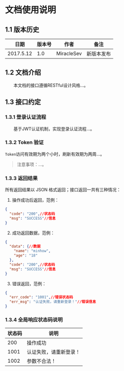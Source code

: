 # 文档使用说明

## 1.1 版本历史
日期       |版本号       |作者   |备注
------------|-----------|-----------|-----------
2017.5.12       |1.0        |MiracleSev      |新版本发布

## 1.2 文档介绍
&emsp;&emsp;本文档的接口遵循RESTful设计风格...。

## 1.3 接口约定
### 1.3.1 登录认证流程
&emsp;&emsp;基于JWT认证机制，实现登录认证流程...。

### 1.3.2 Token 验证
`Token`访问有效期为两个小时，刷新有效期为两周...。
> 注意事项：...。

### 1.3.3 返回结果
所有返回结果以 JSON 格式返回；接口返回一共有三种情况：
1. 操作成功后返回，范例：
```json  
{
  "code": "200",//状态码
  "msg": "SUCCESS"//信息
} 
```  
2. 成功返回数据，范例：
```json  
{
  "data": {//数据
    "name": "minhow",
    "age": "18"
  },
  "code": "200",//状态码
  "msg": "SUCCESS"//信息
}
``` 
3. 错误返回，范例：
```json  
{
  "err_code": "1001",//错误状态码
  "err_msg": "认证失败，请重新登录！"//错误信息
}
```

### 1.3.4 全局响应状态码说明

状态码       |说明       
------------|-----------
200       |操作成功    
1001       |认证失败，请重新登录！    
1002       |参数不合法！ 
